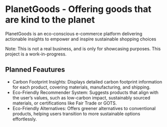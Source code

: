 # PlanetGoods - Offering goods that are kind to the planet
PlanetGoods is an eco-conscious e-commerce platform delivering actionable insights to empower and inspire sustainable shopping choices

Note: This is not a real business, and is only for showcasing purposes. This project is a work-in-progress.

## Planned Feautures

- Carbon Footprint Insights: Displays detailed carbon footprint information for each product, covering materials, manufacturing, and shipping.
- Eco-Friendly Recommender System: Suggests products that align with the user’s values, such as low-carbon impact, sustainably sourced materials, or certifications like Fair Trade or GOTS.
- Eco-Friendly Alternatives: Offers greener alternatives to conventional products, helping users transition to more sustainable options effortlessly.